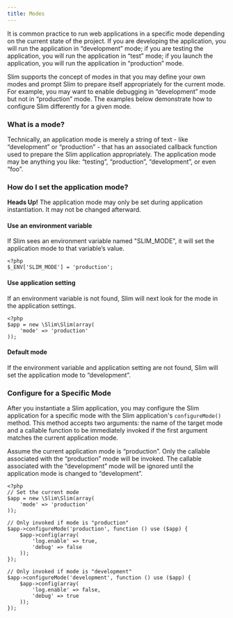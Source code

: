 ```yaml
---
title: Modes
---
```

It is common practice to run web applications in a specific mode depending on the current state of the project.
If you are developing the application, you will run the application in “development” mode; if you are testing the
application, you will run the application in “test” mode; if you launch the application, you will run the application
in “production” mode.

Slim supports the concept of modes in that you may define your own modes and prompt Slim to prepare itself
appropriately for the current mode. For example, you may want to enable debugging in “development” mode but not
in “production” mode. The examples below demonstrate how to configure Slim differently for a given mode.

### What is a mode?

Technically, an application mode is merely a string of text - like “development” or “production” - that has an
associated callback function used to prepare the Slim application appropriately. The application mode may be
anything you like: “testing”, “production”, “development”, or even “foo”.

### How do I set the application mode?

<div class="alert alert-info">
    <strong>Heads Up!</strong> The application mode may only be set during application instantiation. It may
    not be changed afterward.
</div>

#### Use an environment variable

If Slim sees an environment variable named "SLIM_MODE", it will set the application mode to that variable’s value.

    <?php
    $_ENV['SLIM_MODE'] = 'production';

#### Use application setting

If an environment variable is not found, Slim will next look for the mode in the application settings.

    <?php
    $app = new \Slim\Slim(array(
        'mode' => 'production'
    ));

#### Default mode

If the environment variable and application setting are not found, Slim will set the application mode to “development”.

### Configure for a Specific Mode

After you instantiate a Slim application, you may configure the Slim application for a specific mode
with the Slim application's `configureMode()` method. This method accepts two arguments: the name of the target mode
 and a callable function to be immediately invoked if the first argument matches the current application mode.

Assume the current application mode is “production”. Only the callable associated with the “production” mode will
be invoked. The callable associated with the “development” mode will be ignored until the application mode is
changed to “development”.

    <?php
    // Set the current mode
    $app = new \Slim\Slim(array(
        'mode' => 'production'
    ));

    // Only invoked if mode is "production"
    $app->configureMode('production', function () use ($app) {
        $app->config(array(
            'log.enable' => true,
            'debug' => false
        ));
    });

    // Only invoked if mode is "development"
    $app->configureMode('development', function () use ($app) {
        $app->config(array(
            'log.enable' => false,
            'debug' => true
        ));
    });
